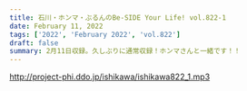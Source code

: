 ```yaml
---
title: 石川・ホンマ・ぶるんのBe-SIDE Your Life! vol.822-1
date: February 11, 2022
tags: ['2022', 'February 2022', 'vol.822']
draft: false
summary: 2月11日収録。久しぶりに通常収録！ホンマさんと一緒です！！
---
```


http://project-phi.ddo.jp/ishikawa/ishikawa822_1.mp3